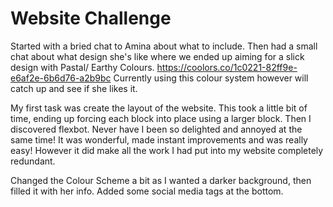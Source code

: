 # Website Challenge

Started with a bried chat to Amina about what to include. Then had a small chat about what design she's like where we ended up aiming for a slick design with Pastal/ Earthy Colours.
https://coolors.co/1c0221-82ff9e-e6af2e-6b6d76-a2b9bc Currently using this colour system however will catch up and see if she likes it.

My first task was create the layout of the website. This took a little bit of time, ending up forcing each block into place using a larger block. Then I discovered flexbot. Never have I been so delighted and annoyed at the same time! It was wonderful, made instant improvements and was really easy! However it did make all the work I had put into my website completely redundant.

Changed the Colour Scheme a bit as I wanted a darker background, then filled it with her info. Added some social media tags at the bottom.
